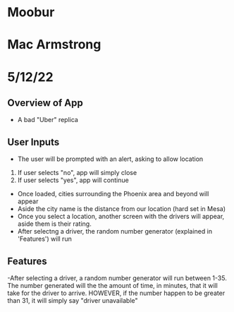 # Moobur
# Mac Armstrong
# 5/12/22


## Overview of App

- A bad "Uber" replica

## User Inputs

- The user will be prompted with an alert, asking to allow location
1. If user selects "no", app will simply close
2. If user selects "yes", app will continue 

- Once loaded, cities surrounding the Phoenix area and beyond will appear 
- Aside the city name is the distance from our location (hard set in Mesa)
- Once you select a location, another screen with the drivers will appear, aside them is their rating. 
- After selectng a driver, the random number generator (explained in 'Features') will run

## Features

-After selecting a driver, a random number generator will run between 1-35. 
The number generated will the the amount of time, in minutes, that it will take for the driver to arrive.
HOWEVER, if the number happen to be greater than 31, it will simply say "driver unavailable" 

